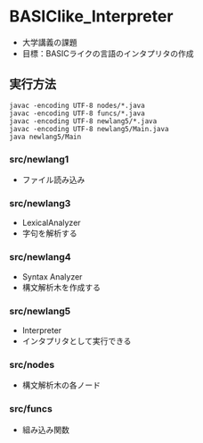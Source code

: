 # BASIClike_Interpreter
  - 大学講義の課題
  - 目標：BASICライクの言語のインタプリタの作成

## 実行方法
```shell=
javac -encoding UTF-8 nodes/*.java
javac -encoding UTF-8 funcs/*.java
javac -encoding UTF-8 newlang5/*.java
javac -encoding UTF-8 newlang5/Main.java
java newlang5/Main
```

### src/newlang1
  - ファイル読み込み

### src/newlang3
  - LexicalAnalyzer
  - 字句を解析する

### src/newlang4
  - Syntax Analyzer
  - 構文解析木を作成する

### src/newlang5
  - Interpreter
  - インタプリタとして実行できる

### src/nodes
  - 構文解析木の各ノード

### src/funcs
  - 組み込み関数